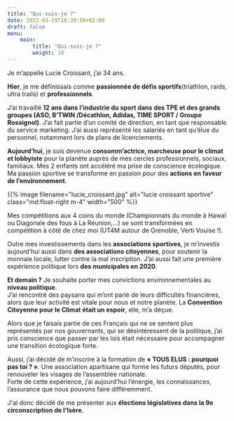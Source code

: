 ```yaml
---
title: "Qui-suis-je ?"
date: 2022-03-29T10:39:56+02:00
draft: false
menu:
    main:
        title: "Qui-suis-je ?"
        weight: 10
---
```


Je m’appelle Lucie Croissant, j’ai 34 ans.  

__Hier__, je me définissais comme __passionnée de défis sportifs__(triathlon, raids, ultra trails) et __professionnels__.

J’ai travaillé __12 ans dans l’industrie du sport dans des TPE et des grands groupes (ASO, B’TWIN /Décathlon, Adidas, TIME SPORT / Groupe Rossignol)__.
J’ai fait partie d’un comité de direction, en tant que responsable du service marketing. J’ai aussi représenté les salariés en tant qu’élue du personnel, notamment lors de plans de licenciements.


__Aujourd’hui__, je suis devenue __consomm’actrice, marcheuse pour le climat et lobbyiste__ pour la planète auprès de mes cercles professionnels, sociaux, familiaux.
Mes 2 enfants ont accéléré ma prise de conscience écologique. Ma passion sportive se transforme en passion pour des __actions  en faveur de l’environnement__.

{{% image filename="lucie_croissant.jpg" alt="lucie croissant sportive" class="md:float-right m-4" width="500" %}}


Mes compétitions aux 4 coins du monde (Championnats du monde à Hawaï ou Diagonale des fous à La Réunion,...) 
se sont transformées en compétition à côté de chez moi (UT4M autour de Grenoble, Verti Vouise !).


Outre mes investissements dans les __associations sportives__, je m’investis aujourd’hui aussi dans __des associations citoyennes__, 
pour soutenir la monnaie locale, lutter contre la mal inscription.
J’ai aussi fait une première expérience politique lors __des municipales en 2020__.


__Et demain ?__
Je souhaite porter mes convictions environnementales au __niveau politique__.  
J’ai rencontré des paysans qui m’ont parlé de leurs difficultés financières, alors que leur activité est vitale pour nous
et notre planète. La __Convention Citoyenne pour le Climat était un espoir__, elle, m’a déçue.

Alors que je faisais partie de ces Français qui ne se sentent plus représentés par nos gouvernants, 
qui se désintéressent de la politique, j’ai pris conscience que passer par les lois était nécessaire pour accompagner une transition écologique forte.

Aussi, j’ai décidé de m’inscrire à la formation de __« TOUS ELUS : pourquoi pas toi ? »__.
Une association apartisane qui forme les futurs députés, pour renouveler les visages de l’assemblée nationale.  
Forte de cette expérience, j’ai aujourd’hui l’énergie, les connaissances, l’assurance que nous pouvons faire différemment.

J'ai donc décidé de me présenter aux __élections législatives dans la 9e circonscription de l'Isère__. 
